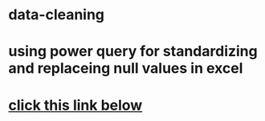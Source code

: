 # data-cleaning
# using power query for standardizing and replaceing null values in excel
# [click this link below](https://1drv.ms/x/c/c5f625e6d9d290fa/EXKVoDYzCyBGsj8Kw9r6wJIBE8SC_1DlqnKf6JKcEV-Qkw?e=lALNIc)
